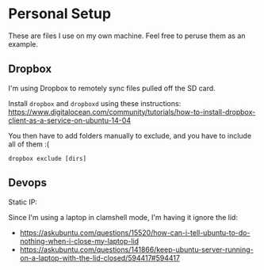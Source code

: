 # Personal Setup
These are files I use on my own machine. Feel free to peruse them as an example.

## Dropbox
I'm using Dropbox to remotely sync files pulled off the SD card.

Install `dropbox` and `dropboxd` using these instructions:
https://www.digitalocean.com/community/tutorials/how-to-install-dropbox-client-as-a-service-on-ubuntu-14-04

You then have to add folders manually to exclude, and you have to include all of them :(
```
dropbox exclude [dirs]
```

## Devops
Static IP:

Since I'm using a laptop in clamshell mode, I'm having it ignore the lid:
* https://askubuntu.com/questions/15520/how-can-i-tell-ubuntu-to-do-nothing-when-i-close-my-laptop-lid
* https://askubuntu.com/questions/141866/keep-ubuntu-server-running-on-a-laptop-with-the-lid-closed/594417#594417


